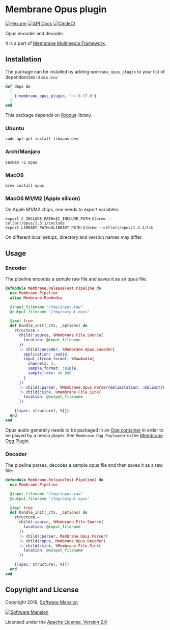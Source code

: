 # Membrane Opus plugin

[![Hex.pm](https://img.shields.io/hexpm/v/membrane_opus_plugin.svg)](https://hex.pm/packages/membrane_opus_plugin)
[![API Docs](https://img.shields.io/badge/api-docs-yellow.svg?style=flat)](https://hexdocs.pm/membrane_opus_plugin/)
[![CircleCI](https://circleci.com/gh/membraneframework/membrane_opus_plugin.svg?style=svg)](https://circleci.com/gh/membraneframework/membrane_opus_plugin)

Opus encoder and decoder.

It is a part of [Membrane Multimedia Framework](https://membrane.stream).

## Installation

The package can be installed by adding `membrane_opus_plugin` to your list of dependencies in `mix.exs`:

```elixir
def deps do
  [
	{:membrane_opus_plugin, "~> 0.17.0"}
  ]
end
```

This package depends on [libopus](http://opus-codec.org/docs/) library.

### Ubuntu
```
sudo apt-get install libopus-dev
```

### Arch/Manjaro
```
pacman -S opus
```

### MacOS
```
brew install opus
```

### MacOS M1/M2 (Apple silicon)

On Apple M1/M2 chips, one needs to export variables:
```
export C_INCLUDE_PATH=$C_INCLUDE_PATH:$(brew --cellar)/opus/1.3.1/include
export LIBRARY_PATH=$LIBRARY_PATH:$(brew --cellar)/opus/1.3.1/lib
```
On different local setups, directory and version names may differ.

## Usage

### Encoder

The pipeline encodes a sample raw file and saves it as an opus file:

```elixir
defmodule Membrane.ReleaseTest.Pipeline do
  use Membrane.Pipeline
  alias Membrane.RawAudio

  @input_filename "/tmp/input.raw"
  @output_filename "/tmp/output.opus"

  @impl true
  def handle_init(_ctx, _options) do
    structure = 
      child(:source, %Membrane.File.Source{
        location: @input_filename
      })
      |> child(:encoder, %Membrane.Opus.Encoder{
        application: :audio,
        input_stream_format: %RawAudio{
          channels: 2,
          sample_format: :s16le,
          sample_rate: 48_000
        }
      })
      |> child(:parser, %Membrane.Opus.Parser{delimitation: :delimit})
      |> child(:sink, %Membrane.File.Sink{
        location: @output_filename
      })

    {[spec: structure], %{}}
  end
end
```

Opus audio generally needs to be packaged in an [Ogg container](https://xiph.org/ogg/) in order to be played by a
media player. See `Membrane.Ogg.Payloader` in the [Membrane Ogg Plugin](https://github.com/membraneframework/membrane_ogg_plugin).


### Decoder

The pipeline parses, decodes a sample opus file and then saves it as a raw file:

```elixir
defmodule Membrane.ReleaseTest.Pipeline2 do
  use Membrane.Pipeline

  @input_filename "/tmp/input.raw"
  @output_filename "/tmp/output.opus"

  @impl true
  def handle_init(_ctx, _options) do
    structure = 
      child(:source, %Membrane.File.Source{
        location: @input_filename
      })
      |> child(:parser, Membrane.Opus.Parser)
      |> child(:opus, Membrane.Opus.Decoder)
      |> child(:sink, %Membrane.File.Sink{
        location: @output_filename
      })

    {[spec: structure], %{}}
  end
end
```

## Copyright and License

Copyright 2019, [Software Mansion](https://swmansion.com/?utm_source=git&utm_medium=readme&utm_campaign=membrane_opus_plugin)

[![Software Mansion](https://logo.swmansion.com/logo?color=white&variant=desktop&width=200&tag=membrane-github)](https://swmansion.com/?utm_source=git&utm_medium=readme&utm_campaign=membrane_opus_plugin)

Licensed under the [Apache License, Version 2.0](LICENSE)
